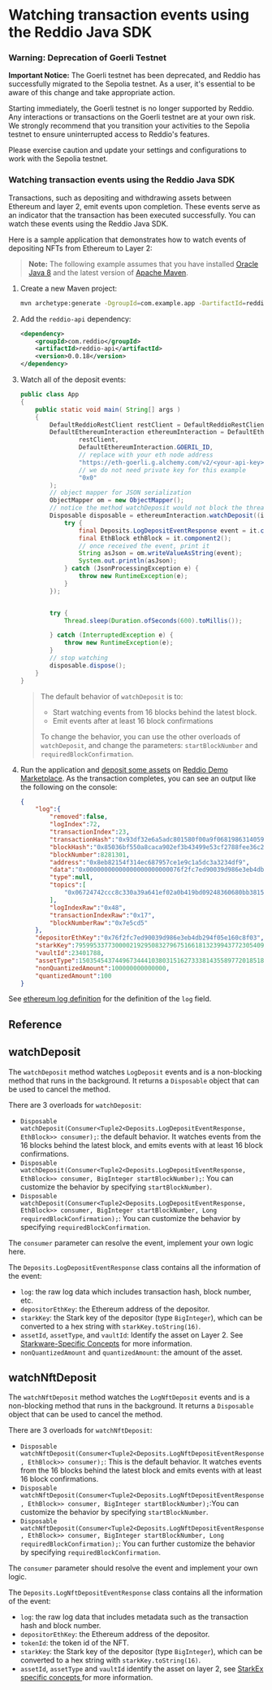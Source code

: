 # Watching transaction events using the Reddio Java SDK

### Warning: Deprecation of Goerli Testnet

**Important Notice:** The Goerli testnet has been deprecated, and Reddio has successfully migrated to the Sepolia testnet. As a user, it's essential to be aware of this change and take appropriate action.

Starting immediately, the Goerli testnet is no longer supported by Reddio. Any interactions or transactions on the Goerli testnet are at your own risk. We strongly recommend that you transition your activities to the Sepolia testnet to ensure uninterrupted access to Reddio's features.

Please exercise caution and update your settings and configurations to work with the Sepolia testnet. 

### Watching transaction events using the Reddio Java SDK

Transactions, such as depositing and withdrawing assets between Ethereum and layer 2, emit events upon completion. These events serve as an indicator that the transaction has been executed successfully. You can watch these events using the Reddio Java SDK.

Here is a sample application that demonstrates how to watch events of depositing NFTs from Ethereum to Layer 2:

> **Note:** The following example assumes that you have installed [Oracle Java 8](https://www.oracle.com/au/java/technologies/javase/javase8u211-later-archive-downloads.html) and the latest version of [Apache Maven](https://maven.apache.org/).

1. Create a new Maven project:
    ```bash
    mvn archetype:generate -DgroupId=com.example.app -DartifactId=reddio-example-watch-events -DarchetypeArtifactId=maven-archetype-quickstart -DinteractiveMode=false -DarchetypeVersion=1.4
    ```

2. Add the `reddio-api` dependency:
    ```xml
    <dependency>
        <groupId>com.reddio</groupId>
        <artifactId>reddio-api</artifactId>
        <version>0.0.18</version>
    </dependency>
    ```

3. Watch all of the deposit events:
    ```java
    public class App
    {
        public static void main( String[] args )
        {
            DefaultReddioRestClient restClient = DefaultReddioRestClient.testnet();
            DefaultEthereumInteraction ethereumInteraction = DefaultEthereumInteraction.build(
                    restClient,
                    DefaultEthereumInteraction.GOERIL_ID,
                    // replace with your eth node address
                    "https://eth-goerli.g.alchemy.com/v2/<your-api-key>",
                    // we do not need private key for this example
                    "0x0"
            );
            // object mapper for JSON serialization
            ObjectMapper om = new ObjectMapper();
            // notice the method watchDeposit would not block the thread, it runs in background, and returns Disposable for cancellation
            Disposable disposable = ethereumInteraction.watchDeposit((it) -> {
                try {
                    final Deposits.LogDepositEventResponse event = it.component1();
                    final EthBlock ethBlock = it.component2();
                    // once received the event, print it
                    String asJson = om.writeValueAsString(event);
                    System.out.println(asJson);
                } catch (JsonProcessingException e) {
                    throw new RuntimeException(e);
                }
            });


            try {
                Thread.sleep(Duration.ofSeconds(600).toMillis());

            } catch (InterruptedException e) {
                throw new RuntimeException(e);
            }
            // stop watching
            disposable.dispose();
        }
    }
    ```

    > The default behavior of `watchDeposit` is to:
    > - Start watching events from 16 blocks behind the latest block.
    > - Emit events after at least 16 block confirmations
    > 
    > To change the behavior, you can use the other overloads of `watchDeposit`, and change the parameters: `startBlockNumber` and `requiredBlockConfirmation`.

4. Run the application and [deposit some assets](java-getting-started-tutorial.md#deposit-assets-to-layer-2) on [Reddio Demo Marketplace](https://demos.reddio.com/). As the transaction completes, you can see an output like the following on the console:

    ```json
    {
        "log":{
            "removed":false,
            "logIndex":72,
            "transactionIndex":23,
            "transactionHash":"0x93df32e6a5adc801580f00a9f0681986314059c63fd0134f522ae94859b59b38",
            "blockHash":"0x85036bf550a8caca902ef3b43499e53cf2788fee36c2130e4041e6cc2ca01a44",
            "blockNumber":8281301,
            "address":"0x8eb82154f314ec687957ce1e9c1a5dc3a3234df9",
            "data":"0x00000000000000000000000076f2fc7ed90039d986e3eb4db294f05e160c8f0301c2847406b96310a32c379536374ec034b732633e8675860f20f4141e701ff4000000000000000000000000000000000000000000000000000000000165153c0352f9ffd821a525051de2d71126113505a7b0a73d98dbc0ac0ff343cfbdef5e00000000000000000000000000000000000000000000000000005af3107a40000000000000000000000000000000000000000000000000000000000000000064",
            "type":null,
            "topics":[
                "0x06724742ccc8c330a39a641ef02a0b419bd09248360680bb38159b0a8c2635d6"
            ],
            "logIndexRaw":"0x48",
            "transactionIndexRaw":"0x17",
            "blockNumberRaw":"0x7e5cd5"
        },
        "depositorEthKey":"0x76f2fc7ed90039d986e3eb4db294f05e160c8f03",
        "starkKey":795995337730000219295083279675166181323994377230540967472507439971862323188,
        "vaultId":23401788,
        "assetType":1503545437449673444103803151627333814355897720185181380161647770114038034270,
        "nonQuantizedAmount":100000000000000,
        "quantizedAmount":100
    }
    ```
See [ethereum log definition](https://github.com/ethereum/go-ethereum/blob/v1.10.26/core/types/log.go#L31) for the definition of the `log` field.

## Reference

## watchDeposit

The `watchDeposit` method watches `LogDeposit` events and is a non-blocking method that runs in the background. It returns a `Disposable` object that can be used to cancel the method.

There are 3 overloads for `watchDeposit`:

- `Disposable watchDeposit(Consumer<Tuple2<Deposits.LogDepositEventResponse, EthBlock>> consumer);`: the default behavior. It watches events from the 16 blocks behind the latest block, and emits events with at least 16 block confirmations.
- `Disposable watchDeposit(Consumer<Tuple2<Deposits.LogDepositEventResponse, EthBlock>> consumer, BigInteger startBlockNumber);`: You can customize the behavior by specifying `startBlockNumber)`.
- `Disposable watchDeposit(Consumer<Tuple2<Deposits.LogDepositEventResponse, EthBlock>> consumer, BigInteger startBlockNumber, Long requiredBlockConfirmation);`: You can customize the behavior by specifying `requiredBlockConfirmation`.

The `consumer` parameter can resolve the event, implement your own logic here.

The `Deposits.LogDepositEventResponse` class contains all the information of the event:

- `log`: the raw log data which includes transaction hash, block number, etc.
- `depositorEthKey`: the Ethereum address of the depositor.
- `starkKey`: the Stark key of the depositor (type `BigInteger`), which can be converted to a hex string with `starkKey.toString(16)`.
- `assetId`, `assetType`, and `vaultId`: Identify the asset on Layer 2. See [Starkware-Specific Concepts](https://docs.starkware.co/starkex/spot/shared/starkex-specific-concepts.html#assetinfo_assettype_and_assetid_spot) for more information.
- `nonQuantizedAmount` and `quantizedAmount`: the amount of the asset.

## watchNftDeposit

The `watchNftDeposit` method watches the `LogNftDeposit` events and is a non-blocking method that runs in the background. It returns a  `Disposable` object that can be used to cancel the method.

There are 3 overloads for `watchNftDeposit`:

- `Disposable watchNftDeposit(Consumer<Tuple2<Deposits.LogNftDepositEventResponse, EthBlock>> consumer);`: This is the default behavior. It watches events from the 16 blocks behind the latest block and emits events with at least 16 block confirmations.
- `Disposable watchNftDeposit(Consumer<Tuple2<Deposits.LogNftDepositEventResponse, EthBlock>> consumer, BigInteger startBlockNumber);`:You can customize the behavior by specifying `startBlockNumber`.
- `Disposable watchNftDeposit(Consumer<Tuple2<Deposits.LogNftDepositEventResponse, EthBlock>> consumer, BigInteger startBlockNumber, Long requiredBlockConfirmation);`: You can further customize the behavior by specifying `requiredBlockConfirmation`.

The `consumer` parameter should resolve the event and implement your own logic.

The `Deposits.LogNftDepositEventResponse` class contains all the information of the event:

- `log`: the raw log data that includes metadata such as the transaction hash and block number.
- `depositorEthKey`: the Ethereum address of the depositor.
- `tokenId`: the token id of the NFT.
- `starkKey`: the Stark key of the depositor (type `BigInteger`), which can be converted to a hex string with `starkKey.toString(16)`.
- `assetId`, `assetType` and `vaultId` identify the asset on layer 2, see [StarkEx specific concepts
](https://docs.starkware.co/starkex/spot/shared/starkex-specific-concepts.html#assetinfo_assettype_and_assetid_spot) for more information.
